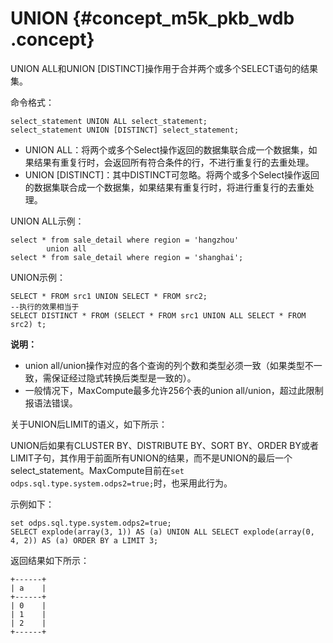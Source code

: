# UNION {#concept_m5k_pkb_wdb .concept}

UNION ALL和UNION \[DISTINCT\]操作用于合并两个或多个SELECT语句的结果集。

命令格式：

```
select_statement UNION ALL select_statement;
select_statement UNION [DISTINCT] select_statement;
```

-   UNION ALL：将两个或多个Select操作返回的数据集联合成一个数据集，如果结果有重复行时，会返回所有符合条件的行，不进行重复行的去重处理。
-   UNION \[DISTINCT\]：其中DISTINCT可忽略。将两个或多个Select操作返回的数据集联合成一个数据集，如果结果有重复行时，将进行重复行的去重处理。

UNION ALL示例：

```
select * from sale_detail where region = 'hangzhou'
        union all
select * from sale_detail where region = 'shanghai';
```

UNION示例：

```
SELECT * FROM src1 UNION SELECT * FROM src2; 
--执行的效果相当于 
SELECT DISTINCT * FROM (SELECT * FROM src1 UNION ALL SELECT * FROM src2) t;
```

**说明：** 

-   union all/union操作对应的各个查询的列个数和类型必须一致（如果类型不一致，需保证经过隐式转换后类型是一致的）。
-   一般情况下，MaxCompute最多允许256个表的union all/union，超过此限制报语法错误。

关于UNION后LIMIT的语义，如下所示：

UNION后如果有CLUSTER BY、DISTRIBUTE BY、SORT BY、ORDER BY或者LIMIT子句，其作用于前面所有UNION的结果，而不是UNION的最后一个select\_statement。MaxCompute目前在`set odps.sql.type.system.odps2=true;`时，也采用此行为。

示例如下：

```
set odps.sql.type.system.odps2=true;
SELECT explode(array(3, 1)) AS (a) UNION ALL SELECT explode(array(0, 4, 2)) AS (a) ORDER BY a LIMIT 3;
```

返回结果如下所示：

```
+------+
| a    |
+------+
| 0    |
| 1    |
| 2    |
+------+
```

